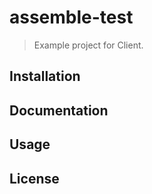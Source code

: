# assemble-test

> Example project for Client.

## Installation

## Documentation

## Usage

## License
